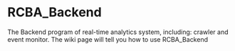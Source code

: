 # RCBA_Backend
The Backend program of real-time analytics system, including: crawler and event monitor.
The wiki page will tell you how to use RCBA_Backend
